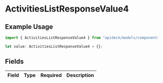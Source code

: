 # ActivitiesListResponseValue4

## Example Usage

```typescript
import { ActivitiesListResponseValue4 } from "apideck/models/components";

let value: ActivitiesListResponseValue4 = {};
```

## Fields

| Field       | Type        | Required    | Description |
| ----------- | ----------- | ----------- | ----------- |